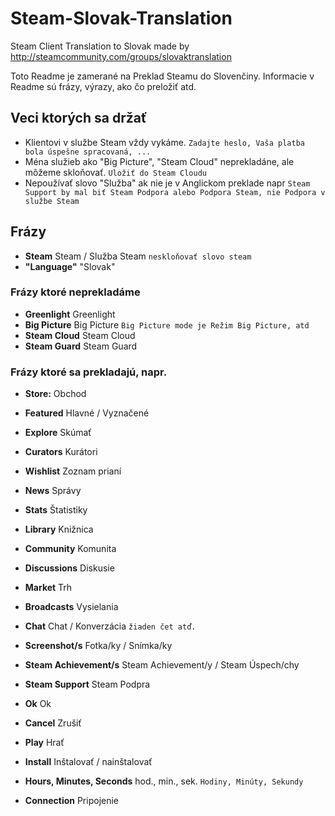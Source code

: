# Steam-Slovak-Translation
Steam Client Translation to Slovak made by http://steamcommunity.com/groups/slovaktranslation

Toto Readme je zamerané na Preklad Steamu do Slovenčiny. Informacie v Readme sú frázy, výrazy, ako čo preložiť atd.

## Veci ktorých sa držať
- Klientovi v službe Steam vždy vykáme. `Zadajte heslo, Vaša platba bola úspešne spracovaná, ...`
- Ména služieb ako "Big Picture", "Steam Cloud" neprekladáne, ale môžeme skloňovať. `Uložiť do Steam Cloudu`
- Nepoužívať slovo "Služba" ak nie je v Anglickom preklade napr `Steam Support by mal biť Steam Podpora alebo Podpora Steam, nie Podpora v službe Steam`

## Frázy
- **Steam** Steam / Služba Steam `neskloňovať slovo steam`
- **"Language"** "Slovak"

### Frázy ktoré neprekladáme
- **Greenlight** Greenlight
- **Big Picture** Big Picture `Big Picture mode je Režim Big Picture, atd`
- **Steam Cloud** Steam Cloud
- **Steam Guard** Steam Guard

### Frázy ktoré sa prekladajú, napr.
- **Store:** Obchod
 - **Featured** Hlavné / Vyznačené
 - **Explore** Skúmať
 - **Curators** Kurátori
 - **Wishlist** Zoznam prianí
 - **News** Správy
 - **Stats** Štatistiky
- **Library** Knižnica
- **Community** Komunita
 - **Discussions** Diskusie
 - **Market** Trh
 - **Broadcasts** Vysielania
 
 
- **Chat** Chat / Konverzácia `žiaden čet atď.`
- **Screenshot/s** Fotka/ky / Snímka/ky
- **Steam Achievement/s** Steam Achievement/y / Steam Úspech/chy
- **Steam Support** Steam Podpra 


- **Ok** Ok
- **Cancel** Zrušiť
- **Play** Hrať
- **Install** Inštalovať / nainštalovať
- **Hours, Minutes, Seconds** hod., min., sek. `Hodiny, Minúty, Sekundy`
- **Connection** Pripojenie
